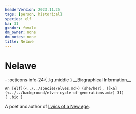 ```yaml
---
headerVersion: 2023.11.25
tags: [person, historical]
species: elf
ka: 31
gender: female
dm_owner: none
dm_notes: none
title: Nelawe
---
```

# Nelawe
<div class="grid cards ext-narrow-margin ext-one-column" markdown>
- :octicons-info-24:{ .lg .middle } __Biographical Information__

    An [elf](<../../species/elves.md>) (she/her), ([ka](<../../background/elven-cycle-of-generations.md>) 31)  
    { .bio }

</div>


A poet and author of [Lyrics of a New Age](<../../things/books/lyrics-of-a-new-age.md>).

